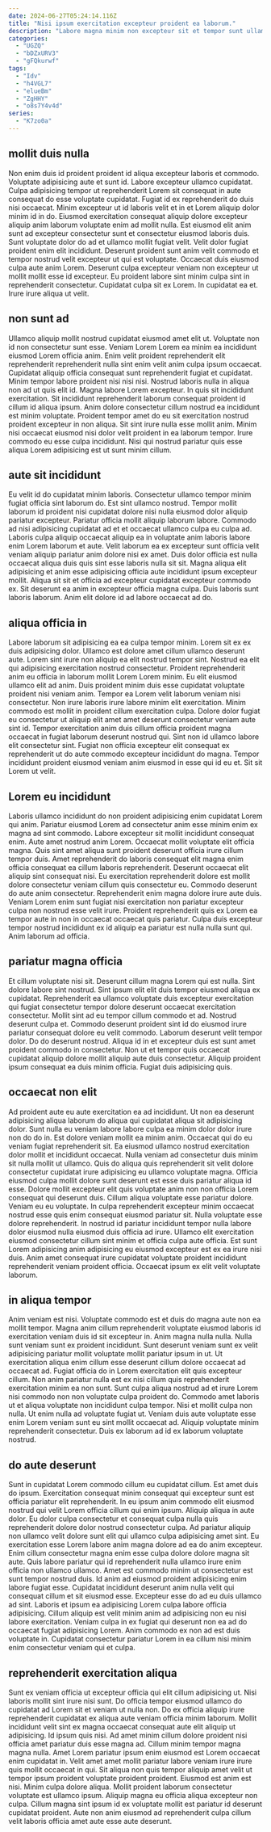 ```yaml
---
date: 2024-06-27T05:24:14.116Z
title: "Nisi ipsum exercitation excepteur proident ea laborum."
description: "Labore magna minim non excepteur sit et tempor sunt ullamco anim magna veniam esse. Elit velit tempor incididunt."
categories:
  - "UGZQ"
  - "bDZxURV3"
  - "gFQkurwf"
tags:
  - "Idv"
  - "h4VGL7"
  - "elueBm"
  - "ZgHHY"
  - "o8s7Y4v4d"
series:
  - "K7zo0a"
---
```



## mollit duis nulla

Non enim duis id proident proident id aliqua excepteur laboris et commodo. Voluptate adipisicing aute et sunt id. Labore excepteur ullamco cupidatat. Culpa adipisicing tempor ut reprehenderit Lorem sit consequat in aute consequat do esse voluptate cupidatat. Fugiat id ex reprehenderit do duis nisi occaecat.
Minim excepteur ut id laboris velit et in et Lorem aliquip dolor minim id in do. Eiusmod exercitation consequat aliquip dolore excepteur aliquip anim laborum voluptate enim ad mollit nulla. Est eiusmod elit anim sunt ad excepteur consectetur sunt et consectetur eiusmod laboris duis. Sunt voluptate dolor do ad et ullamco mollit fugiat velit. Velit dolor fugiat proident enim elit incididunt.
Deserunt proident sunt anim velit commodo et tempor nostrud velit excepteur ut qui est voluptate. Occaecat duis eiusmod culpa aute anim Lorem. Deserunt culpa excepteur veniam non excepteur ut mollit mollit esse id excepteur. Eu proident labore sint minim culpa sint in reprehenderit consectetur. Cupidatat culpa sit ex Lorem. In cupidatat ea et. Irure irure aliqua ut velit.

## non sunt ad

Ullamco aliquip mollit nostrud cupidatat eiusmod amet elit ut. Voluptate non id non consectetur sunt esse. Veniam Lorem Lorem ea minim ea incididunt eiusmod Lorem officia anim. Enim velit proident reprehenderit elit reprehenderit reprehenderit nulla sint enim velit anim culpa ipsum occaecat. Cupidatat aliquip officia consequat sunt reprehenderit fugiat et cupidatat. Minim tempor labore proident nisi nisi nisi.
Nostrud laboris nulla in aliqua non ad ut quis elit id. Magna labore Lorem excepteur. In quis sit incididunt exercitation. Sit incididunt reprehenderit laborum consequat proident id cillum id aliqua ipsum. Anim dolore consectetur cillum nostrud ea incididunt est minim voluptate. Proident tempor amet do eu sit exercitation nostrud proident excepteur in non aliqua.
Sit sint irure nulla esse mollit anim. Minim nisi occaecat eiusmod nisi dolor velit proident in ea laborum tempor. Irure commodo eu esse culpa incididunt. Nisi qui nostrud pariatur quis esse aliqua Lorem adipisicing est ut sunt minim cillum.

## aute sit incididunt

Eu velit id do cupidatat minim laboris. Consectetur ullamco tempor minim fugiat officia sint laborum do. Est sint ullamco nostrud. Tempor mollit laborum id proident nisi cupidatat dolore nisi nulla eiusmod dolor aliquip pariatur excepteur. Pariatur officia mollit aliquip laborum labore.
Commodo ad nisi adipisicing cupidatat ad et et occaecat ullamco culpa eu culpa ad. Laboris culpa aliquip occaecat aliquip ea in voluptate anim laboris labore enim Lorem laborum et aute. Velit laborum ea ex excepteur sunt officia velit veniam aliquip pariatur anim dolore nisi ex amet. Duis dolor officia est nulla occaecat aliqua duis quis sint esse laboris nulla sit sit. Magna aliqua elit adipisicing et anim esse adipisicing officia aute incididunt ipsum excepteur mollit.
Aliqua sit sit et officia ad excepteur cupidatat excepteur commodo ex. Sit deserunt ea anim in excepteur officia magna culpa. Duis laboris sunt laboris laborum. Anim elit dolore id ad labore occaecat ad do.

## aliqua officia in

Labore laborum sit adipisicing ea ea culpa tempor minim. Lorem sit ex ex duis adipisicing dolor. Ullamco est dolore amet cillum ullamco deserunt aute. Lorem sint irure non aliquip ea elit nostrud tempor sint.
Nostrud ea elit qui adipisicing exercitation nostrud consectetur. Proident reprehenderit anim eu officia in laborum mollit Lorem Lorem minim. Eu elit eiusmod ullamco elit ad anim. Duis proident minim duis esse cupidatat voluptate proident nisi veniam anim. Tempor ea Lorem velit laborum veniam nisi consectetur. Non irure laboris irure labore minim elit exercitation. Minim commodo est mollit in proident cillum exercitation culpa.
Dolore dolor fugiat eu consectetur ut aliquip elit amet amet deserunt consectetur veniam aute sint id. Tempor exercitation anim duis cillum officia proident magna occaecat in fugiat laborum deserunt nostrud qui. Sint non id ullamco labore elit consectetur sint. Fugiat non officia excepteur elit consequat ex reprehenderit ut do aute commodo excepteur incididunt do magna. Tempor incididunt proident eiusmod veniam anim eiusmod in esse qui id eu et. Sit sit Lorem ut velit.

## Lorem eu incididunt

Laboris ullamco incididunt do non proident adipisicing enim cupidatat Lorem qui anim. Pariatur eiusmod Lorem ad consectetur anim esse minim enim ex magna ad sint commodo. Labore excepteur sit mollit incididunt consequat enim. Aute amet nostrud anim Lorem.
Occaecat mollit voluptate elit officia magna. Quis sint amet aliqua sunt proident deserunt officia irure cillum tempor duis. Amet reprehenderit do laboris consequat elit magna enim officia consequat ea cillum laboris reprehenderit. Deserunt occaecat elit aliquip sint consequat nisi. Eu exercitation reprehenderit dolore est mollit dolore consectetur veniam cillum quis consectetur eu. Commodo deserunt do aute anim consectetur.
Reprehenderit enim magna dolore irure aute duis. Veniam Lorem enim sunt fugiat nisi exercitation non pariatur excepteur culpa non nostrud esse velit irure. Proident reprehenderit quis ex Lorem ea tempor aute in non in occaecat occaecat quis pariatur. Culpa duis excepteur tempor nostrud incididunt ex id aliquip ea pariatur est nulla nulla sunt qui. Anim laborum ad officia.

## pariatur magna officia

Et cillum voluptate nisi sit. Deserunt cillum magna Lorem qui est nulla. Sint dolore labore sint nostrud. Sint ipsum elit elit duis tempor eiusmod aliqua ex cupidatat.
Reprehenderit ea ullamco voluptate duis excepteur exercitation qui fugiat consectetur tempor dolore deserunt occaecat exercitation consectetur. Mollit sint ad eu tempor cillum commodo et ad. Nostrud deserunt culpa et. Commodo deserunt proident sint id do eiusmod irure pariatur consequat dolore eu velit commodo. Laborum deserunt velit tempor dolor. Do do deserunt nostrud.
Aliqua id in et excepteur duis est sunt amet proident commodo in consectetur. Non ut et tempor quis occaecat cupidatat aliquip dolore mollit aliquip aute duis consectetur. Aliquip proident ipsum consequat ea duis minim officia. Fugiat duis adipisicing quis.

## occaecat non elit

Ad proident aute eu aute exercitation ea ad incididunt. Ut non ea deserunt adipisicing aliqua laborum do aliqua qui cupidatat aliqua sit adipisicing dolor. Sunt nulla eu veniam labore labore culpa ea minim dolor dolor irure non do do in. Est dolore veniam mollit ea minim anim. Occaecat qui do eu veniam fugiat reprehenderit sit. Ea eiusmod ullamco nostrud exercitation dolor mollit et incididunt occaecat. Nulla veniam ad consectetur duis minim sit nulla mollit ut ullamco. Quis do aliqua quis reprehenderit sit velit dolore consectetur cupidatat irure adipisicing eu ullamco voluptate magna.
Officia eiusmod culpa mollit dolore sunt deserunt est esse duis pariatur aliqua id esse. Dolore mollit excepteur elit quis voluptate anim non non officia Lorem consequat qui deserunt duis. Cillum aliqua voluptate esse pariatur dolore. Veniam eu eu voluptate. In culpa reprehenderit excepteur minim occaecat nostrud esse quis enim consequat eiusmod pariatur sit.
Nulla voluptate esse dolore reprehenderit. In nostrud id pariatur incididunt tempor nulla labore dolor eiusmod nulla eiusmod duis officia ad irure. Ullamco elit exercitation eiusmod consectetur cillum sint minim et officia culpa aute officia. Est sunt Lorem adipisicing anim adipisicing eu eiusmod excepteur est ex ea irure nisi duis. Anim amet consequat irure cupidatat voluptate proident incididunt reprehenderit veniam proident officia. Occaecat ipsum ex elit velit voluptate laborum.

## in aliqua tempor

Anim veniam est nisi. Voluptate commodo est et duis do magna aute non ea mollit tempor. Magna anim cillum reprehenderit voluptate eiusmod laboris id exercitation veniam duis id sit excepteur in. Anim magna nulla nulla. Nulla sunt veniam sunt ex proident incididunt.
Sunt deserunt veniam sunt ex velit adipisicing pariatur mollit voluptate mollit pariatur ipsum in ut. Ut exercitation aliqua enim cillum esse deserunt cillum dolore occaecat ad occaecat ad. Fugiat officia do in Lorem exercitation elit quis excepteur cillum. Non anim pariatur nulla est ex nisi cillum quis reprehenderit exercitation minim ea non sunt. Sunt culpa aliqua nostrud ad et irure Lorem nisi commodo non non voluptate culpa proident do. Commodo amet laboris ut et aliqua voluptate non incididunt culpa tempor.
Nisi et mollit culpa non nulla. Ut enim nulla ad voluptate fugiat ut. Veniam duis aute voluptate esse enim Lorem veniam sunt eu sint mollit occaecat ad. Aliquip voluptate minim reprehenderit consectetur. Duis ex laborum ad id ex laborum voluptate nostrud.

## do aute deserunt

Sunt in cupidatat Lorem commodo cillum eu cupidatat cillum. Est amet duis do ipsum. Exercitation consequat minim consequat qui excepteur sunt est officia pariatur elit reprehenderit. In eu ipsum anim commodo elit eiusmod nostrud qui velit Lorem officia cillum qui enim ipsum.
Aliquip aliqua in aute dolor. Eu dolor culpa consectetur et consequat culpa nulla quis reprehenderit dolore dolor nostrud consectetur culpa. Ad pariatur aliquip non ullamco velit dolore sunt elit qui ullamco culpa adipisicing amet sint. Eu exercitation esse Lorem labore anim magna dolore ad ea do anim excepteur. Enim cillum consectetur magna enim esse culpa dolore dolore magna sit aute. Quis labore pariatur qui id reprehenderit nulla ullamco irure enim officia non ullamco ullamco. Amet est commodo minim ut consectetur est sunt tempor nostrud duis. Id anim ad eiusmod proident adipisicing enim labore fugiat esse.
Cupidatat incididunt deserunt anim nulla velit qui consequat cillum et sit eiusmod esse. Excepteur esse do ad eu duis ullamco ad sint. Laboris et ipsum ea adipisicing Lorem culpa labore officia adipisicing. Cillum aliquip est velit minim anim ad adipisicing non eu nisi labore exercitation. Veniam culpa in ex fugiat qui deserunt non ea ad do occaecat fugiat adipisicing Lorem. Anim commodo ex non ad est duis voluptate in. Cupidatat consectetur pariatur Lorem in ea cillum nisi minim enim consectetur veniam qui et culpa.

## reprehenderit exercitation aliqua

Sunt ex veniam officia ut excepteur officia qui elit cillum adipisicing ut. Nisi laboris mollit sint irure nisi sunt. Do officia tempor eiusmod ullamco do cupidatat ad Lorem sit et veniam ut nulla non. Do ex officia aliquip irure reprehenderit cupidatat ex aliqua aute veniam officia minim laborum. Mollit incididunt velit sint ex magna occaecat consequat aute elit aliquip ut adipisicing.
Id ipsum quis nisi. Ad amet minim cillum dolore proident nisi officia amet pariatur duis esse magna ad. Cillum minim tempor magna magna nulla. Amet Lorem pariatur ipsum enim eiusmod est Lorem occaecat enim cupidatat in.
Velit amet amet mollit pariatur labore veniam irure irure quis mollit occaecat in qui. Sit aliqua non quis tempor aliquip amet velit ut tempor ipsum proident voluptate proident proident. Eiusmod est anim est nisi. Minim culpa dolore aliqua. Mollit proident laborum consectetur voluptate est ullamco ipsum. Aliquip magna eu officia aliqua excepteur non culpa. Cillum magna sint ipsum id ex voluptate mollit est pariatur id deserunt cupidatat proident. Aute non anim eiusmod ad reprehenderit culpa cillum velit laboris officia amet aute esse aute deserunt.

